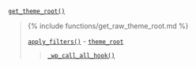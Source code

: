 <p><code><a href="https://developer.wordpress.org/reference/functions/get_theme_root/">get_theme_root()</a></code></p>

<blockquote>

{% include functions/get_raw_theme_root.md %}

 [`apply_filters()`](https://developer.wordpress.org/reference/functions/apply_filters/) - [`theme_root`](https://developer.wordpress.org/reference/hooks/theme_root/)
 
> [`_wp_call_all_hook()`](https://developer.wordpress.org/reference/functions/_wp_call_all_hook/)

</blockquote>